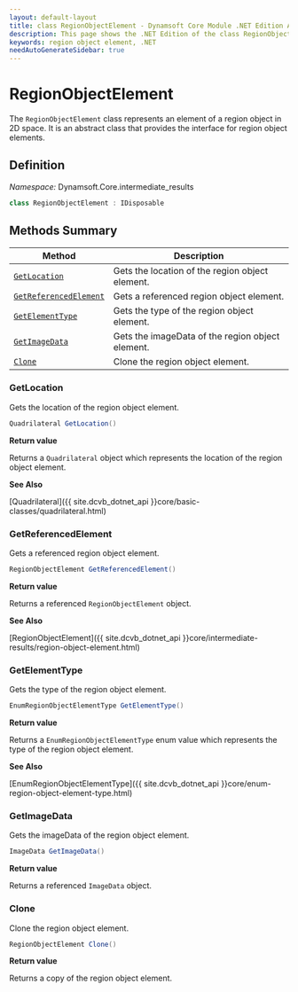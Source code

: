 ```yaml
---
layout: default-layout
title: class RegionObjectElement - Dynamsoft Core Module .NET Edition API Reference
description: This page shows the .NET Edition of the class RegionObjectElement in Dynamsoft Core Module.
keywords: region object element, .NET
needAutoGenerateSidebar: true
---
```


# RegionObjectElement

The `RegionObjectElement` class represents an element of a region object in 2D space. It is an abstract class that provides the interface for region object elements.

## Definition

*Namespace:* Dynamsoft.Core.intermediate_results


```csharp
class RegionObjectElement : IDisposable
```

## Methods Summary

| Method               | Description |
|----------------------|-------------|
| [`GetLocation`](#getlocation) | Gets the location of the region object element. |
| [`GetReferencedElement`](#getreferencedelement) | Gets a referenced region object element. |
| [`GetElementType`](#getelementtype) | Gets the type of the region object element. |
| [`GetImageData`](#getimagedata) | Gets the imageData of the region object element. |
| [`Clone`](#clone) | Clone the region object element. |

### GetLocation

Gets the location of the region object element.

```csharp
Quadrilateral GetLocation()
```

**Return value**

Returns a `Quadrilateral` object which represents the location of the region object element.

**See Also**

[Quadrilateral]({{ site.dcvb_dotnet_api }}core/basic-classes/quadrilateral.html)

### GetReferencedElement

Gets a referenced region object element.

```csharp
RegionObjectElement GetReferencedElement()
```

**Return value**

Returns a referenced `RegionObjectElement` object.

**See Also**

[RegionObjectElement]({{ site.dcvb_dotnet_api }}core/intermediate-results/region-object-element.html)

### GetElementType

Gets the type of the region object element.

```csharp
EnumRegionObjectElementType GetElementType()
```

**Return value**

Returns a `EnumRegionObjectElementType` enum value which represents the type of the region object element.

**See Also**

[EnumRegionObjectElementType]({{ site.dcvb_dotnet_api }}core/enum-region-object-element-type.html)

### GetImageData

Gets the imageData of the region object element.

```csharp
ImageData GetImageData()
```

**Return value**

Returns a referenced `ImageData` object.

### Clone

Clone the region object element.

```csharp
RegionObjectElement Clone()
```

**Return value**

Returns a copy of the region object element.

